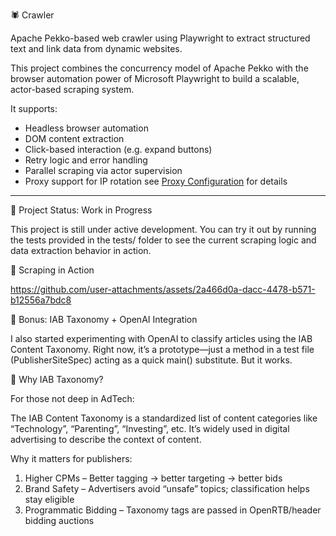 🕷️ Crawler

Apache Pekko-based web crawler using Playwright to extract structured text and link data from dynamic websites.

This project combines the concurrency model of Apache Pekko with the browser automation power of Microsoft Playwright to build a scalable, 
actor-based scraping system. 

It supports:

- Headless browser automation
- DOM content extraction
- Click-based interaction (e.g. expand buttons)
- Retry logic and error handling
- Parallel scraping via actor supervision
- Proxy support for IP rotation
  see [Proxy Configuration](src/main/resources/application.conf) for details
---
🚧 Project Status: Work in Progress

This project is still under active development.
You can try it out by running the tests provided in the tests/ folder to see the current scraping logic and data extraction behavior in action.

🎥 Scraping in Action

https://github.com/user-attachments/assets/2a466d0a-dacc-4478-b571-b12556a7bdc8

🧪 Bonus: IAB Taxonomy + OpenAI Integration

I also started experimenting with OpenAI to classify articles using the IAB Content Taxonomy.
Right now, it’s a prototype—just a method in a test file (PublisherSiteSpec) acting as a quick main() substitute. 
But it works.

🤔 Why IAB Taxonomy?

For those not deep in AdTech:

The IAB Content Taxonomy is a standardized list of content categories like “Technology”, “Parenting”, “Investing”, etc. It’s widely used in digital advertising to describe the context of content.

Why it matters for publishers:
1. Higher CPMs – Better tagging → better targeting → better bids
2. Brand Safety – Advertisers avoid “unsafe” topics; classification helps stay eligible
3. Programmatic Bidding – Taxonomy tags are passed in OpenRTB/header bidding auctions
